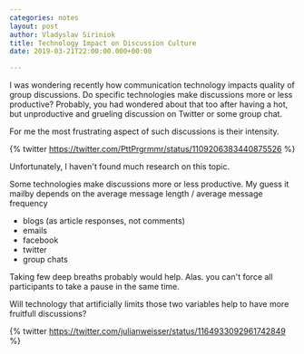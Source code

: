 ```yaml
---
categories: notes
layout: post
author: Vladyslav Siriniok
title: Technology Impact on Discussion Culture
date: 2019-03-21T22:00:00.000+00:00

---
```

I was wondering recently how communication technology impacts quality of group discussions. Do specific technologies make discussions more or less productive? Probably, you had wondered about that too after having a hot, but unproductive and grueling discussion on Twitter or some group chat.

For me the most frustrating aspect of such discussions is their intensity.

{% twitter https://twitter.com/PttPrgrmmr/status/1109206383440875526 %}

Unfortunately, I haven't found much research on this topic.

Some technologies make discussions more or less productive. My guess it mailby depends on the average message length / average message frequency

* blogs (as article responses, not comments)
* emails
* facebook
* twitter
* group chats

Taking few deep breaths probably would help. Alas. you can't force all participants to take a pause in the same time.

Will technology that artificially limits those two variables help to have more fruitfull discussions?

{% twitter https://twitter.com/julianweisser/status/1164933092961742849 %}